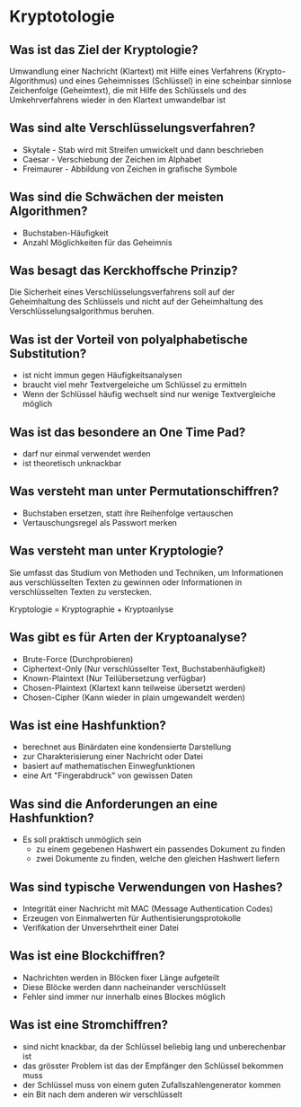 # Kryptotologie

## Was ist das Ziel der Kryptologie?
Umwandlung einer Nachricht (Klartext) mit Hilfe eines Verfahrens
(Krypto-Algorithmus) und eines Geheimnisses (Schlüssel) in eine
scheinbar sinnlose Zeichenfolge (Geheimtext), die mit Hilfe des
Schlüssels und des Umkehrverfahrens wieder in den Klartext
umwandelbar ist

## Was sind alte Verschlüsselungsverfahren?
* Skytale - Stab wird mit Streifen umwickelt und dann beschrieben
* Caesar - Verschiebung der Zeichen im Alphabet
* Freimaurer - Abbildung von Zeichen in grafische Symbole

## Was sind die Schwächen der meisten Algorithmen?
* Buchstaben-Häufigkeit
* Anzahl Möglichkeiten für das Geheimnis

## Was besagt das Kerckhoffsche Prinzip?
Die Sicherheit eines Verschlüsselungsverfahrens soll auf der
Geheimhaltung des Schlüssels und nicht auf der Geheimhaltung des
Verschlüsselungsalgorithmus beruhen.

## Was ist der Vorteil von polyalphabetische Substitution?
* ist nicht immun gegen Häufigkeitsanalysen
* braucht viel mehr Textvergeleiche um Schlüssel zu ermitteln
* Wenn der Schlüssel häufig wechselt sind nur wenige Textvergleiche möglich

## Was ist das besondere an One Time Pad?
* darf nur einmal verwendet werden
* ist theoretisch unknackbar

## Was versteht man unter Permutationschiffren?
* Buchstaben ersetzen, statt ihre Reihenfolge vertauschen
* Vertauschungsregel als Passwort merken

## Was versteht man unter Kryptologie?
Sie umfasst das Studium von Methoden und Techniken, um
Informationen aus verschlüsselten Texten zu gewinnen oder
Informationen in verschlüsselten Texten zu verstecken.

Kryptologie = Kryptographie + Kryptoanlyse

## Was gibt es für Arten der Kryptoanalyse?
* Brute-Force (Durchprobieren)
* Ciphertext-Only (Nur verschlüsselter Text, Buchstabenhäufigkeit)
* Known-Plaintext (Nur Teilübersetzung verfügbar)
* Chosen-Plaintext (Klartext kann teilweise übersetzt werden)
* Chosen-Cipher (Kann wieder in plain umgewandelt werden)

## Was ist eine Hashfunktion?
* berechnet aus Binärdaten eine kondensierte Darstellung
* zur Charakterisierung einer Nachricht oder Datei
* basiert auf mathematischen Einwegfunktionen
* eine Art "Fingerabdruck" von gewissen Daten

## Was sind die Anforderungen an eine Hashfunktion?
* Es soll praktisch unmöglich sein
    * zu einem gegebenen Hashwert ein passendes Dokument zu finden
    * zwei Dokumente zu finden, welche den gleichen Hashwert liefern

## Was sind typische Verwendungen von Hashes?
* Integrität einer Nachricht mit MAC (Message Authentication Codes)
* Erzeugen von Einmalwerten für Authentisierungsprotokolle
* Verifikation der Unversehrtheit einer Datei

## Was ist eine Blockchiffren?
* Nachrichten werden in Blöcken fixer Länge aufgeteilt
* Diese Blöcke werden dann nacheinander verschlüsselt
* Fehler sind immer nur innerhalb eines Blockes möglich

## Was ist eine Stromchiffren?
* sind nicht knackbar, da der Schlüssel beliebig lang und unberechenbar ist
* das grösster Problem ist das der Empfänger den Schlüssel bekommen muss
* der Schlüssel muss von einem guten Zufallszahlengenerator kommen
* ein Bit nach dem anderen wir verschlüsselt

